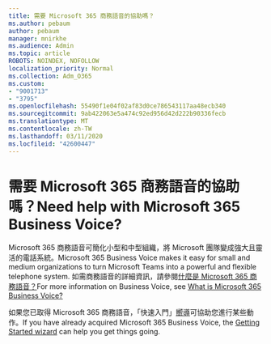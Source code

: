 ```yaml
---
title: 需要 Microsoft 365 商務語音的協助嗎？
ms.author: pebaum
author: pebaum
manager: mnirkhe
ms.audience: Admin
ms.topic: article
ROBOTS: NOINDEX, NOFOLLOW
localization_priority: Normal
ms.collection: Adm_O365
ms.custom:
- "9001713"
- "3795"
ms.openlocfilehash: 55490f1e04f02af83d0ce786543117aa48ecb340
ms.sourcegitcommit: 9ab422063e5a474c92ed956d42d222b90336fecb
ms.translationtype: MT
ms.contentlocale: zh-TW
ms.lasthandoff: 03/11/2020
ms.locfileid: "42600447"
---
```

# <a name="need-help-with-microsoft-365-business-voice"></a><span data-ttu-id="c465a-102">需要 Microsoft 365 商務語音的協助嗎？</span><span class="sxs-lookup"><span data-stu-id="c465a-102">Need help with Microsoft 365 Business Voice?</span></span>

<span data-ttu-id="c465a-103">Microsoft 365 商務語音可簡化小型和中型組織，將 Microsoft 團隊變成強大且靈活的電話系統。</span><span class="sxs-lookup"><span data-stu-id="c465a-103">Microsoft 365 Business Voice makes it easy for small and medium organizations to turn Microsoft Teams into a powerful and flexible telephone system.</span></span> <span data-ttu-id="c465a-104">如需商務語音的詳細資訊，請參閱[什麼是 Microsoft 365 商務語音？](https://docs.microsoft.com/microsoftteams/business-voice/whats-business-voice)</span><span class="sxs-lookup"><span data-stu-id="c465a-104">For more information on Business Voice, see [What is Microsoft 365 Business Voice?](https://docs.microsoft.com/microsoftteams/business-voice/whats-business-voice)</span></span>

<span data-ttu-id="c465a-105">如果您已取得 Microsoft 365 商務語音，「快速入門」[嚮導](https://docs.microsoft.com/microsoftteams/business-voice/use-getting-started-wizard)可協助您進行某些動作。</span><span class="sxs-lookup"><span data-stu-id="c465a-105">If you have already acquired Microsoft 365 Business Voice, the [Getting Started wizard](https://docs.microsoft.com/microsoftteams/business-voice/use-getting-started-wizard) can help you get things going.</span></span> 

